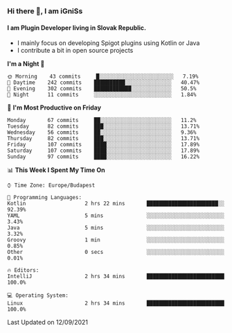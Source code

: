 ### Hi there 👋, I am iGniSs

#### I am Plugin Developer living in Slovak Republic.
- I mainly focus on developing Spigot plugins using Kotlin or Java
- I contribute a bit in open source projects

<!--START_SECTION:waka-->
**I'm a Night 🦉** 

```text
🌞 Morning    43 commits     █░░░░░░░░░░░░░░░░░░░░░░░░   7.19% 
🌆 Daytime    242 commits    ██████████░░░░░░░░░░░░░░░   40.47% 
🌃 Evening    302 commits    ████████████░░░░░░░░░░░░░   50.5% 
🌙 Night      11 commits     ░░░░░░░░░░░░░░░░░░░░░░░░░   1.84%

```
📅 **I'm Most Productive on Friday** 

```text
Monday       67 commits     ██░░░░░░░░░░░░░░░░░░░░░░░   11.2% 
Tuesday      82 commits     ███░░░░░░░░░░░░░░░░░░░░░░   13.71% 
Wednesday    56 commits     ██░░░░░░░░░░░░░░░░░░░░░░░   9.36% 
Thursday     82 commits     ███░░░░░░░░░░░░░░░░░░░░░░   13.71% 
Friday       107 commits    ████░░░░░░░░░░░░░░░░░░░░░   17.89% 
Saturday     107 commits    ████░░░░░░░░░░░░░░░░░░░░░   17.89% 
Sunday       97 commits     ████░░░░░░░░░░░░░░░░░░░░░   16.22%

```


📊 **This Week I Spent My Time On** 

```text
⌚︎ Time Zone: Europe/Budapest

💬 Programming Languages: 
Kotlin                   2 hrs 22 mins       ███████████████████████░░   92.39% 
YAML                     5 mins              ░░░░░░░░░░░░░░░░░░░░░░░░░   3.43% 
Java                     5 mins              ░░░░░░░░░░░░░░░░░░░░░░░░░   3.32% 
Groovy                   1 min               ░░░░░░░░░░░░░░░░░░░░░░░░░   0.85% 
Other                    0 secs              ░░░░░░░░░░░░░░░░░░░░░░░░░   0.01%

🔥 Editors: 
IntelliJ                 2 hrs 34 mins       █████████████████████████   100.0%

💻 Operating System: 
Linux                    2 hrs 34 mins       █████████████████████████   100.0%

```


 Last Updated on 12/09/2021
<!--END_SECTION:waka-->